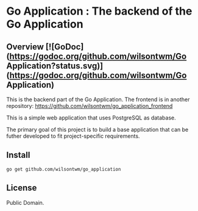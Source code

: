 # Go Application : The backend of the Go Application

## Overview [![GoDoc](https://godoc.org/github.com/wilsontwm/Go Application?status.svg)](https://godoc.org/github.com/wilsontwm/Go Application)

This is the backend part of the Go Application. The frontend is in another repository: https://github.com/wilsontwm/go_application_frontend

This is a simple web application that uses PostgreSQL as database. 

The primary goal of this project is to build a base application that can be futher developed to fit project-specific requirements.

## Install

```
go get github.com/wilsontwm/go_application
```

## License

Public Domain.

